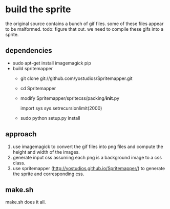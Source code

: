 # build the sprite

the original source contains a bunch of gif files.  some of these files appear to be malformed.  todo: figure that out.  we need to compile these gifs into a sprite.

## dependencies

* sudo apt-get install imagemagick pip
* build spritemapper
	* git clone git://github.com/yostudios/Spritemapper.git
	* cd Spritemapper
	* modify Spritemapper/spritecss/packing/__init__.py

		import sys
		sys.setrecursionlimit(2000)
	
	* sudo python setup.py install

## approach

1. use imagemagick to convert the gif files into png files and compute the height and width of the images.
1. generate input css assuming each png is a background image to a css class.
1. use spritemapper (http://yostudios.github.io/Spritemapper/) to generate the sprite and corresponding css.

## make.sh

make.sh does it all.
